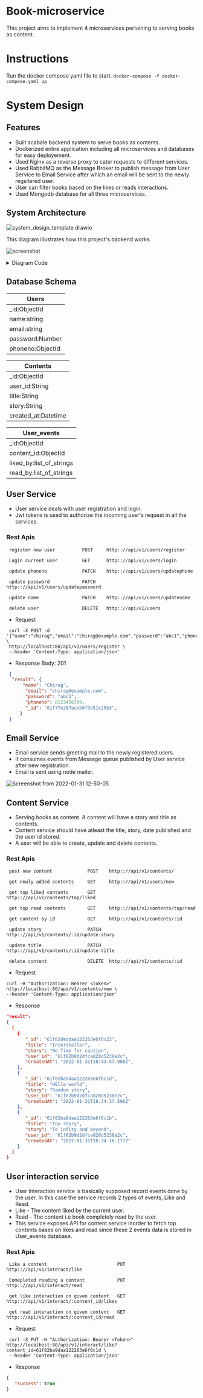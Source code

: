 # Book-microservice

This project aims to implement 4 microservices pertaining to serving books as content.


# Instructions
Run the docker compose yaml file to start.
`docker-compose -f docker-compose.yaml up`

# System Design

## Features
 - Built scabale backend system to serve books as contents.
 - Dockerized entire application including all microservices and databases for easy deployement.
 - Used Nginx as a reverse proxy to cater requests to different services.
 - Used RabbitMQ as the Message Broker to publish message from User Service to Email Service after which an email 
   will be sent to the newly regsitered user.
 - User can filter books based on the likes or reads interactions.
 - Used Mongodb database for all three microservices.


## System Architecture

![system_design_template drawio](https://user-images.githubusercontent.com/37933427/151859096-f6fb5873-5e0d-4991-8ecd-a3dd0882a830.png)

This diagram illustrates how this project's backend works.


![screenshot](https://user-images.githubusercontent.com/37933427/151713856-fc274162-817f-42f8-b6ec-1eb00b973caf.png)
<details>
    <summary>Diagram Code</summary>
    
    Title: Backend Architecture
    participant client
    participant Nginx Server as proxy
    participant Contents server as webserver
    participant controller
    participant service
    participant domain
    participant database

    client -> proxy:  POST /api/v1/Contents
    proxy -> webserver:  POST /api/v1/Contents
    webserver -> controller: post_content_handler()
    controller -> service: content_service(user_id)
    service -> domain: content_domain(user_id)
    domain -> database: domain_model
    domain -> service: document
    service -> controller: data
    controller -> webserver: JSON or HTML Response
    webserver -> proxy: HTTP Response
    proxy -> client: HTTP Response
</details>


## Database Schema

| Users            |
| -----------------|
| \_id:ObjectId    |
| name:string      |
| email:string     |
| password:Number  |
| phoneno:ObjectId |

| Contents            |
| --------------------|
| \_id:ObjectId       |
| user_id:String      |
| title:String        |
| story:String        |
| created_at:Datetime |


| User_events              |
| -------------------------|
| \_id:ObjectId            |
| content_id:ObjectId      |
| liked_by:list_of_strings |
| read_by:list_of_strings  |


## User Service

- User service deals with user registration and login.
- Jwt tokens is used to authorize the incoming user's request in all the services.

### Rest Apis

     register new user          POST     http:://api/v1/users/register

     Login current user         GET      http:://api/v1/users/login

     update phoneno             PATCH    http:://api/v1/users/updatephone

     update password            PATCH    http:://api/v1/users/updatepassword

     update name                PATCH    http:://api/v1/users/updatename
     
     delete user                DELETE   http:://api/v1/users

- Request
 ```
  curl -X POST -d '{"name":"chirag","email":"chirag@example.com","password":"abc1","phoneno":8123456789}' \
  http://localhost:80/api/v1/users/register \
  --header 'Content-Type: application/json'
 ```
 
- Response Body: 201
 ```json
  {
   "result": {
       "name": "Chirag",
        "email": "chirag@example.com",
        "password": "abc1",
        "phoneno": 8123456789,
        "_id": "61f77e267aceb6f9e51c25b3",
      }        
  }
 ```

 ## Email Service
 - Email service sends greeting mail to the newly registered users.
 - It consumes events from Message queue published by User service after new registration.
 - Email is sent using node mailer.
 
 ![Screenshot from 2022-01-31 12-50-05](https://user-images.githubusercontent.com/37933427/151839195-e0dd6da6-c3e7-465d-8c53-43e566b362b9.png)

 
## Content Service
- Serving books as content. A content will have a story and title as contents.
- Content service should have atleast the title, story, date published and the user id stored.
- A user will be able to create, update and delete contents.

### Rest Apis

     post new content             POST    http:://api/v1/contents/

     get newly added contents     GET     http:://api/v1/users/new

     get top liked contents       GET     http:://api/v1/contents/top/liked

     get top read contents        GET     http:://api/v1/contents/top/read

     get content by id            GET     http:://api/v1/contents/:id
     
     update story                 PATCH   http:://api/v1/contents/:id/update-story
     
     update title                 PATCH   http:://api/v1/contents/:id/update-title
     
     delete content               DELETE  http:://api/v1/contents/:id
     
 - Request     
  ```
  curl -H "Authorization: Bearer <Token>" http://localhost:80/api/v1/contents/new \
  --header 'Content-Type: application/json'
  ```   
 - Response
  ```json
  "result": 
  {
    [
      {
         "_id": "61f82deddaa122263e6f0c22",
         "title": "Interstellar",
         "story": "No Time for caution",
         "user_id": "61f82b9d2dfca828d5238e2c",
         "createdAt": "2022-01-31T18:43:57.980Z",
      },
      {
         "_id": "61f82ba9daa122263e6f0c1d",
         "title": "HEllo world",
         "story": "Random story",
         "user_id": "61f82b9d2dfca828d5238e2c",
         "createdAt": "2022-01-31T18:34:17.596Z"
      },
      {
         "_id": "61f82ba8daa122263e6f0c1b",
         "title": "Toy story",
         "story": "To infity and beyond",
         "user_id": "61f82b9d2dfca828d5238e2c",
         "createdAt": "2022-01-31T18:34:16.177Z"
      }
    ]
  }
  ```
 ## User interaction service
 - User Interaction service is basically supposed record events done by the user. In this case the service records 2 types of
   events, Like and Read.
 - Like - The content liked by the current user.
 - Read - The content i.e book completely read by the user.
 - This service exposes API for content service inorder to fetch top contents bases on likes and read since these 2 events data is 
   stored in User_events database.
     
### Rest Apis
   
     Like a content                          PUT    http:://api/v1/interact/like

     Comepleted reading a content            PUT    http:://api/v1/interact/read

     get like interaction on given content   GET    http:://api/v1/interact/:content_id/likes
     
     get read interaction on given content   GET    http:://api/v1/interact/:content_id/read

   
- Request 
 ```
  curl -X PUT -H "Authorization: Bearer <Token>" http://localhost:80/api/v1/interact/like?content_id=61f82ba9daa122263e6f0c1d \
  --header 'Content-Type: application/json'
 ```
     
- Response
 ```json
 {
    "success": true
 }
 ```
